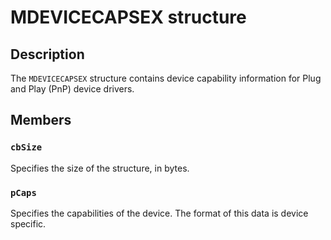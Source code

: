 # MDEVICECAPSEX structure

## Description

The `MDEVICECAPSEX` structure contains device capability information for Plug and Play (PnP) device drivers.

## Members

### `cbSize`

Specifies the size of the structure, in bytes.

### `pCaps`

Specifies the capabilities of the device. The format of this data is device specific.